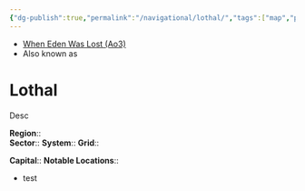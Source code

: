 ```yaml
---
{"dg-publish":true,"permalink":"/navigational/lothal/","tags":["map","planet","starkiller","unfinished"]}
---
```


- [When Eden Was Lost (Ao3)](https://archiveofourown.org/works/19334440/chapters/45992584)
- Also known as 
# Lothal
Desc

**Region**::  
**Sector**::
**System**::
**Grid**::

**Capital**::
**Notable Locations**::
- test

